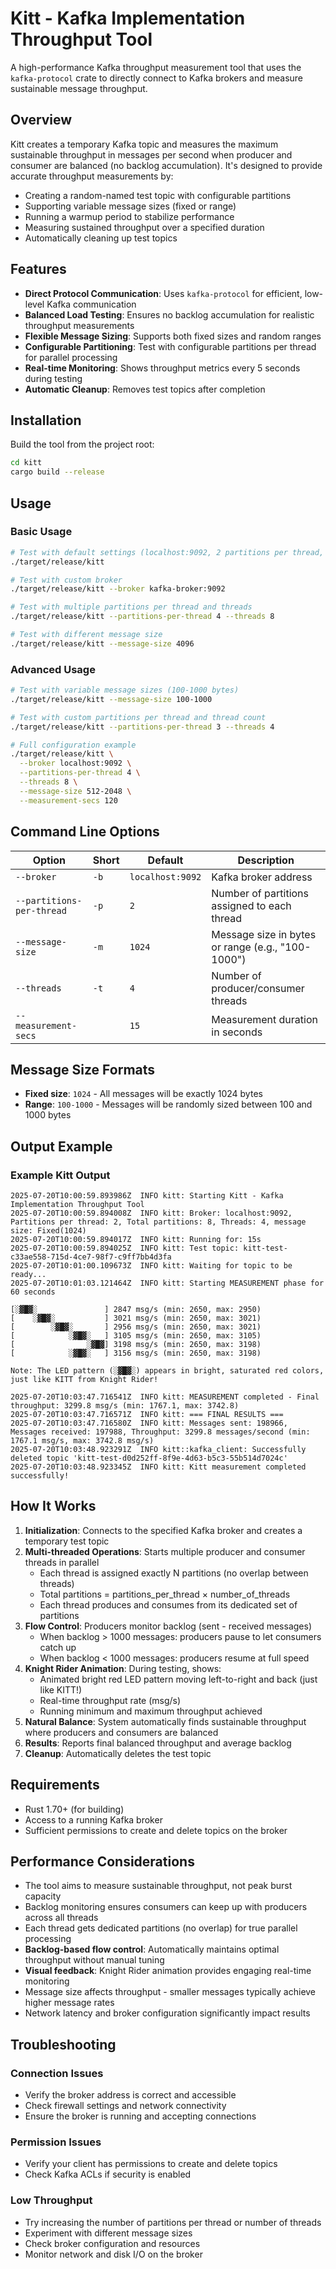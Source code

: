 # Kitt - Kafka Implementation Throughput Tool

A high-performance Kafka throughput measurement tool that uses the `kafka-protocol` crate to directly connect to Kafka brokers and measure sustainable message throughput.

## Overview

Kitt creates a temporary Kafka topic and measures the maximum sustainable throughput in messages per second when producer and consumer are balanced (no backlog accumulation). It's designed to provide accurate throughput measurements by:

- Creating a random-named test topic with configurable partitions
- Supporting variable message sizes (fixed or range)
- Running a warmup period to stabilize performance
- Measuring sustained throughput over a specified duration
- Automatically cleaning up test topics

## Features

- **Direct Protocol Communication**: Uses `kafka-protocol` for efficient, low-level Kafka communication
- **Balanced Load Testing**: Ensures no backlog accumulation for realistic throughput measurements
- **Flexible Message Sizing**: Supports both fixed sizes and random ranges
- **Configurable Partitioning**: Test with configurable partitions per thread for parallel processing
- **Real-time Monitoring**: Shows throughput metrics every 5 seconds during testing
- **Automatic Cleanup**: Removes test topics after completion

## Installation

Build the tool from the project root:

```bash
cd kitt
cargo build --release
```

## Usage

### Basic Usage

```bash
# Test with default settings (localhost:9092, 2 partitions per thread, 1024 byte messages, 4 threads)
./target/release/kitt

# Test with custom broker
./target/release/kitt --broker kafka-broker:9092

# Test with multiple partitions per thread and threads
./target/release/kitt --partitions-per-thread 4 --threads 8

# Test with different message size
./target/release/kitt --message-size 4096
```

### Advanced Usage

```bash
# Test with variable message sizes (100-1000 bytes)
./target/release/kitt --message-size 100-1000

# Test with custom partitions per thread and thread count
./target/release/kitt --partitions-per-thread 3 --threads 4

# Full configuration example
./target/release/kitt \
  --broker localhost:9092 \
  --partitions-per-thread 4 \
  --threads 8 \
  --message-size 512-2048 \
  --measurement-secs 120
```

## Command Line Options

| Option | Short | Default | Description |
|--------|-------|---------|-------------|
| `--broker` | `-b` | `localhost:9092` | Kafka broker address |
| `--partitions-per-thread` | `-p` | `2` | Number of partitions assigned to each thread |
| `--message-size` | `-m` | `1024` | Message size in bytes or range (e.g., "100-1000") |
| `--threads` | `-t` | `4` | Number of producer/consumer threads |
| `--measurement-secs` | | `15` | Measurement duration in seconds |

## Message Size Formats

- **Fixed size**: `1024` - All messages will be exactly 1024 bytes
- **Range**: `100-1000` - Messages will be randomly sized between 100 and 1000 bytes

## Output Example
### Example Kitt Output

```
2025-07-20T10:00:59.893986Z  INFO kitt: Starting Kitt - Kafka Implementation Throughput Tool
2025-07-20T10:00:59.894008Z  INFO kitt: Broker: localhost:9092, Partitions per thread: 2, Total partitions: 8, Threads: 4, message size: Fixed(1024)
2025-07-20T10:00:59.894017Z  INFO kitt: Running for: 15s
2025-07-20T10:00:59.894025Z  INFO kitt: Test topic: kitt-test-c33ae558-715d-4ce7-98f7-c9ff7bb4d3fa
2025-07-20T10:01:00.109673Z  INFO kitt: Waiting for topic to be ready...
2025-07-20T10:01:03.121464Z  INFO kitt: Starting MEASUREMENT phase for 60 seconds

[░▓█▓░               ] 2847 msg/s (min: 2650, max: 2950)
[    ░▓█▓░           ] 3021 msg/s (min: 2650, max: 3021)
[        ░▓█▓░       ] 2956 msg/s (min: 2650, max: 3021)
[            ░▓█▓░   ] 3105 msg/s (min: 2650, max: 3105)
[                ░▓█▓] 3198 msg/s (min: 2650, max: 3198)
[            ░▓█▓░   ] 3156 msg/s (min: 2650, max: 3198)

Note: The LED pattern (░▓█▓░) appears in bright, saturated red colors, just like KITT from Knight Rider!

2025-07-20T10:03:47.716541Z  INFO kitt: MEASUREMENT completed - Final throughput: 3299.8 msg/s (min: 1767.1, max: 3742.8)
2025-07-20T10:03:47.716571Z  INFO kitt: === FINAL RESULTS ===
2025-07-20T10:03:47.716580Z  INFO kitt: Messages sent: 198966, Messages received: 197988, Throughput: 3299.8 messages/second (min: 1767.1 msg/s, max: 3742.8 msg/s)
2025-07-20T10:03:48.923291Z  INFO kitt::kafka_client: Successfully deleted topic 'kitt-test-d0d252ff-8f9e-4d63-b5c3-55b514d7024c'
2025-07-20T10:03:48.923345Z  INFO kitt: Kitt measurement completed successfully!
```

## How It Works

1. **Initialization**: Connects to the specified Kafka broker and creates a temporary test topic
2. **Multi-threaded Operations**: Starts multiple producer and consumer threads in parallel
   - Each thread is assigned exactly N partitions (no overlap between threads)
   - Total partitions = partitions_per_thread × number_of_threads
   - Each thread produces and consumes from its dedicated set of partitions
3. **Flow Control**: Producers monitor backlog (sent - received messages)
   - When backlog > 1000 messages: producers pause to let consumers catch up
   - When backlog < 1000 messages: producers resume at full speed
4. **Knight Rider Animation**: During testing, shows:
   - Animated bright red LED pattern moving left-to-right and back (just like KITT!)
   - Real-time throughput rate (msg/s)
   - Running minimum and maximum throughput achieved
5. **Natural Balance**: System automatically finds sustainable throughput where producers and consumers are balanced
6. **Results**: Reports final balanced throughput and average backlog
7. **Cleanup**: Automatically deletes the test topic

## Requirements

- Rust 1.70+ (for building)
- Access to a running Kafka broker
- Sufficient permissions to create and delete topics on the broker

## Performance Considerations

- The tool aims to measure sustainable throughput, not peak burst capacity
- Backlog monitoring ensures consumers can keep up with producers across all threads
- Each thread gets dedicated partitions (no overlap) for true parallel processing
- **Backlog-based flow control**: Automatically maintains optimal throughput without manual tuning
- **Visual feedback**: Knight Rider animation provides engaging real-time monitoring
- Message size affects throughput - smaller messages typically achieve higher message rates
- Network latency and broker configuration significantly impact results

## Troubleshooting

### Connection Issues
- Verify the broker address is correct and accessible
- Check firewall settings and network connectivity
- Ensure the broker is running and accepting connections

### Permission Issues
- Verify your client has permissions to create and delete topics
- Check Kafka ACLs if security is enabled

### Low Throughput
- Try increasing the number of partitions per thread or number of threads
- Experiment with different message sizes
- Check broker configuration and resources
- Monitor network and disk I/O on the broker
